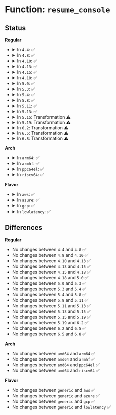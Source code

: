 # Function: <code>resume_console</code>

## Status
<b>Regular</b>
<ul>
<li>
<details>
<summary>In <code>4.4</code>: ✅</summary>

```c
void resume_console();
```

**Collision:** Unique Global

**Inline:** No

**Transformation:** False

**Instances:**

```
In kernel/printk/printk.c (ffffffff810d9b00)
Location: kernel/printk/printk.c:2097
Inline: False
Direct callers:
  - kernel/power/suspend.c:suspend_devices_and_enter
  - kernel/power/hibernate.c:hibernation_snapshot
  - kernel/power/hibernate.c:hibernation_platform_enter
  - kernel/kexec_core.c:kernel_kexec
```
**Symbols:**

```
ffffffff810d9b00-ffffffff810d9b30: resume_console (STB_GLOBAL)
```
</details>
</li>
<li>
<details>
<summary>In <code>4.8</code>: ✅</summary>

```c
void resume_console();
```

**Collision:** Unique Global

**Inline:** No

**Transformation:** False

**Instances:**

```
In kernel/printk/printk.c (ffffffff810decc0)
Location: kernel/printk/printk.c:2167
Inline: False
Direct callers:
  - kernel/power/suspend.c:suspend_devices_and_enter
  - kernel/power/hibernate.c:hibernation_platform_enter
  - kernel/power/hibernate.c:hibernation_snapshot
  - kernel/kexec_core.c:kernel_kexec
```
**Symbols:**

```
ffffffff810decc0-ffffffff810decf0: resume_console (STB_GLOBAL)
```
</details>
</li>
<li>
<details>
<summary>In <code>4.10</code>: ✅</summary>

```c
void resume_console();
```

**Collision:** Unique Global

**Inline:** No

**Transformation:** False

**Instances:**

```
In kernel/printk/printk.c (ffffffff810e5220)
Location: kernel/printk/printk.c:2051
Inline: False
Direct callers:
  - kernel/power/suspend.c:suspend_devices_and_enter
  - kernel/power/hibernate.c:hibernation_platform_enter
  - kernel/power/hibernate.c:hibernation_snapshot
  - kernel/kexec_core.c:kernel_kexec
```
**Symbols:**

```
ffffffff810e5220-ffffffff810e5250: resume_console (STB_GLOBAL)
```
</details>
</li>
<li>
<details>
<summary>In <code>4.13</code>: ✅</summary>

```c
void resume_console();
```

**Collision:** Unique Global

**Inline:** No

**Transformation:** False

**Instances:**

```
In kernel/printk/printk.c (ffffffff810e4500)
Location: kernel/printk/printk.c:2019
Inline: False
Direct callers:
  - kernel/power/suspend.c:suspend_devices_and_enter
  - kernel/power/hibernate.c:hibernation_platform_enter
  - kernel/power/hibernate.c:hibernation_snapshot
  - kernel/kexec_core.c:kernel_kexec
```
**Symbols:**

```
ffffffff810e4500-ffffffff810e4531: resume_console (STB_GLOBAL)
```
</details>
</li>
<li>
<details>
<summary>In <code>4.15</code>: ✅</summary>

```c
void resume_console();
```

**Collision:** Unique Global

**Inline:** No

**Transformation:** False

**Instances:**

```
In kernel/printk/printk.c (ffffffff810ec7b0)
Location: kernel/printk/printk.c:2007
Inline: False
Direct callers:
  - kernel/power/suspend.c:suspend_devices_and_enter
  - kernel/power/hibernate.c:hibernation_platform_enter
  - kernel/power/hibernate.c:hibernation_snapshot
  - kernel/kexec_core.c:kernel_kexec
```
**Symbols:**

```
ffffffff810ec7b0-ffffffff810ec7e1: resume_console (STB_GLOBAL)
```
</details>
</li>
<li>
<details>
<summary>In <code>4.18</code>: ✅</summary>

```c
void resume_console();
```

**Collision:** Unique Global

**Inline:** No

**Transformation:** False

**Instances:**

```
In kernel/printk/printk.c (ffffffff810f4590)
Location: kernel/printk/printk.c:2181
Inline: False
Direct callers:
  - kernel/power/suspend.c:suspend_devices_and_enter
  - kernel/power/hibernate.c:hibernation_platform_enter
  - kernel/power/hibernate.c:hibernation_snapshot
  - kernel/kexec_core.c:kernel_kexec
```
**Symbols:**

```
ffffffff810f4590-ffffffff810f45c0: resume_console (STB_GLOBAL)
```
</details>
</li>
<li>
<details>
<summary>In <code>5.0</code>: ✅</summary>

```c
void resume_console();
```

**Collision:** Unique Global

**Inline:** No

**Transformation:** False

**Instances:**

```
In kernel/printk/printk.c (ffffffff810ffd40)
Location: kernel/printk/printk.c:2184
Inline: False
Direct callers:
  - kernel/power/suspend.c:suspend_devices_and_enter
  - kernel/power/hibernate.c:hibernation_platform_enter
  - kernel/power/hibernate.c:hibernation_snapshot
  - kernel/kexec_core.c:kernel_kexec
```
**Symbols:**

```
ffffffff810ffd40-ffffffff810ffd70: resume_console (STB_GLOBAL)
```
</details>
</li>
<li>
<details>
<summary>In <code>5.3</code>: ✅</summary>

```c
void resume_console();
```

**Collision:** Unique Global

**Inline:** No

**Transformation:** False

**Instances:**

```
In kernel/printk/printk.c (ffffffff81108490)
Location: kernel/printk/printk.c:2239
Inline: False
Direct callers:
  - kernel/power/suspend.c:suspend_devices_and_enter
  - kernel/power/hibernate.c:hibernation_platform_enter
  - kernel/power/hibernate.c:hibernation_snapshot
  - kernel/kexec_core.c:kernel_kexec
```
**Symbols:**

```
ffffffff81108490-ffffffff811084c0: resume_console (STB_GLOBAL)
```
</details>
</li>
<li>
<details>
<summary>In <code>5.4</code>: ✅</summary>

```c
void resume_console();
```

**Collision:** Unique Global

**Inline:** No

**Transformation:** False

**Instances:**

```
In kernel/printk/printk.c (ffffffff81114870)
Location: kernel/printk/printk.c:2249
Inline: False
Direct callers:
  - kernel/power/suspend.c:suspend_devices_and_enter
  - kernel/power/hibernate.c:hibernation_platform_enter
  - kernel/power/hibernate.c:hibernation_snapshot
  - kernel/kexec_core.c:kernel_kexec
```
**Symbols:**

```
ffffffff81114870-ffffffff811148a0: resume_console (STB_GLOBAL)
```
</details>
</li>
<li>
<details>
<summary>In <code>5.8</code>: ✅</summary>

```c
void resume_console();
```

**Collision:** Unique Global

**Inline:** No

**Transformation:** False

**Instances:**

```
In kernel/printk/printk.c (ffffffff811205a0)
Location: kernel/printk/printk.c:2269
Inline: False
Direct callers:
  - kernel/power/suspend.c:suspend_devices_and_enter
  - kernel/power/hibernate.c:hibernation_platform_enter
  - kernel/power/hibernate.c:hibernation_restore
  - kernel/power/hibernate.c:hibernation_snapshot
  - kernel/kexec_core.c:kernel_kexec
```
**Symbols:**

```
ffffffff811205a0-ffffffff811205d0: resume_console (STB_GLOBAL)
```
</details>
</li>
<li>
<details>
<summary>In <code>5.11</code>: ✅</summary>

```c
void resume_console();
```

**Collision:** Unique Global

**Inline:** No

**Transformation:** False

**Instances:**

```
In kernel/printk/printk.c (ffffffff8111b540)
Location: kernel/printk/printk.c:2353
Inline: False
Direct callers:
  - kernel/power/suspend.c:suspend_devices_and_enter
  - kernel/power/hibernate.c:hibernate_quiet_exec
  - kernel/power/hibernate.c:hibernation_platform_enter
  - kernel/power/hibernate.c:hibernation_restore
  - kernel/power/hibernate.c:hibernation_snapshot
  - kernel/kexec_core.c:kernel_kexec
```
**Symbols:**

```
ffffffff8111b540-ffffffff8111b570: resume_console (STB_GLOBAL)
```
</details>
</li>
<li>
<details>
<summary>In <code>5.13</code>: ✅</summary>

```c
void resume_console();
```

**Collision:** Unique Global

**Inline:** No

**Transformation:** False

**Instances:**

```
In kernel/printk/printk.c (ffffffff8111bc20)
Location: kernel/printk/printk.c:2422
Inline: False
Direct callers:
  - kernel/power/suspend.c:suspend_devices_and_enter
  - kernel/power/hibernate.c:hibernate_quiet_exec
  - kernel/power/hibernate.c:hibernation_platform_enter
  - kernel/power/hibernate.c:hibernation_restore
  - kernel/power/hibernate.c:hibernation_snapshot
  - kernel/kexec_core.c:kernel_kexec
```
**Symbols:**

```
ffffffff8111bc20-ffffffff8111bc50: resume_console (STB_GLOBAL)
```
</details>
</li>
<li>
<details>
<summary>In <code>5.15</code>: Transformation ⚠️</summary>

```c
void resume_console();
```

**Collision:** Unique Global

**Inline:** No

**Transformation:** True

**Instances:**

```
In kernel/printk/printk.c (0)
Location: kernel/printk/printk.c:2483
Inline: False
Direct callers:
  - kernel/power/suspend.c:suspend_devices_and_enter
  - kernel/power/hibernate.c:hibernate_quiet_exec
  - kernel/power/hibernate.c:hibernation_platform_enter
  - kernel/power/hibernate.c:hibernation_restore
  - kernel/power/hibernate.c:hibernation_snapshot
  - kernel/kexec_core.c:kernel_kexec
```
**Symbols:**

```
ffffffff81cac4c0-ffffffff81cac4d4: resume_console.cold (STB_LOCAL)
ffffffff8113bc40-ffffffff8113bc80: resume_console (STB_GLOBAL)
```
</details>
</li>
<li>
<details>
<summary>In <code>5.19</code>: Transformation ⚠️</summary>

```c
void resume_console();
```

**Collision:** Unique Global

**Inline:** No

**Transformation:** True

**Instances:**

```
In kernel/printk/printk.c (0)
Location: kernel/printk/printk.c:2527
Inline: False
Direct callers:
  - kernel/power/suspend.c:suspend_devices_and_enter
  - kernel/power/hibernate.c:hibernate_quiet_exec
  - kernel/power/hibernate.c:hibernation_platform_enter
  - kernel/power/hibernate.c:hibernation_restore
  - kernel/power/hibernate.c:hibernation_snapshot
  - kernel/kexec_core.c:kernel_kexec
```
**Symbols:**

```
ffffffff81e5cb0c-ffffffff81e5cb20: resume_console.cold (STB_LOCAL)
ffffffff8115f120-ffffffff8115f17d: resume_console (STB_GLOBAL)
```
</details>
</li>
<li>
<details>
<summary>In <code>6.2</code>: Transformation ⚠️</summary>

```c
void resume_console();
```

**Collision:** Unique Global

**Inline:** No

**Transformation:** True

**Instances:**

```
In kernel/printk/printk.c (0)
Location: kernel/printk/printk.c:2617
Inline: False
Direct callers:
  - kernel/power/suspend.c:suspend_devices_and_enter
  - kernel/power/hibernate.c:hibernate_quiet_exec
  - kernel/power/hibernate.c:hibernation_platform_enter
  - kernel/power/hibernate.c:hibernation_restore
  - kernel/power/hibernate.c:hibernation_snapshot
  - kernel/kexec_core.c:kernel_kexec
```
**Symbols:**

```
ffffffff82058b85-ffffffff82058b99: resume_console.cold (STB_LOCAL)
ffffffff81192220-ffffffff8119226f: resume_console (STB_GLOBAL)
```
</details>
</li>
<li>
<details>
<summary>In <code>6.5</code>: Transformation ⚠️</summary>

```c
void resume_console();
```

**Collision:** Unique Global

**Inline:** No

**Transformation:** True

**Instances:**

```
In kernel/printk/printk.c (0)
Location: kernel/printk/printk.c:2559
Inline: False
Direct callers:
  - kernel/power/suspend.c:suspend_devices_and_enter
  - kernel/power/hibernate.c:hibernate_quiet_exec
  - kernel/power/hibernate.c:hibernation_platform_enter
  - kernel/power/hibernate.c:hibernation_restore
  - kernel/power/hibernate.c:hibernation_snapshot
  - kernel/kexec_core.c:kernel_kexec
```
**Symbols:**

```
ffffffff820d741d-ffffffff820d7431: resume_console.cold (STB_LOCAL)
ffffffff811a3ac0-ffffffff811a3b0f: resume_console (STB_GLOBAL)
```
</details>
</li>
<li>
<details>
<summary>In <code>6.8</code>: Transformation ⚠️</summary>

```c
void resume_console();
```

**Collision:** Unique Global

**Inline:** No

**Transformation:** True

**Instances:**

```
In kernel/printk/printk.c (0)
Location: kernel/printk/printk.c:2563
Inline: False
Direct callers:
  - kernel/power/suspend.c:suspend_devices_and_enter
  - kernel/power/hibernate.c:hibernate_quiet_exec
  - kernel/power/hibernate.c:hibernation_platform_enter
  - kernel/power/hibernate.c:hibernation_restore
  - kernel/power/hibernate.c:hibernation_snapshot
  - kernel/kexec_core.c:kernel_kexec
```
**Symbols:**

```
ffffffff821b26b3-ffffffff821b26c7: resume_console.cold (STB_LOCAL)
ffffffff811b29e0-ffffffff811b2a74: resume_console (STB_GLOBAL)
```
</details>
</li>
</ul>
<b>Arch</b>
<ul>
<li>
<details>
<summary>In <code>arm64</code>: ✅</summary>

```c
void resume_console();
```

**Collision:** Unique Global

**Inline:** No

**Transformation:** False

**Instances:**

```
In kernel/printk/printk.c (ffff8000101757c0)
Location: kernel/printk/printk.c:2249
Inline: False
Direct callers:
  - kernel/power/suspend.c:suspend_devices_and_enter
```
**Symbols:**

```
ffff8000101757c0-ffff8000101757fc: resume_console (STB_GLOBAL)
```
</details>
</li>
<li>
<details>
<summary>In <code>armhf</code>: ✅</summary>

```c
void resume_console();
```

**Collision:** Unique Global

**Inline:** No

**Transformation:** False

**Instances:**

```
In kernel/printk/printk.c (c03c7a50)
Location: kernel/printk/printk.c:2249
Inline: False
Direct callers:
  - kernel/power/suspend.c:suspend_devices_and_enter
  - kernel/power/hibernate.c:hibernation_platform_enter
  - kernel/power/hibernate.c:hibernation_snapshot
```
**Symbols:**

```
c03c7a50-c03c7a98: resume_console (STB_GLOBAL)
```
</details>
</li>
<li>
<details>
<summary>In <code>ppc64el</code>: ✅</summary>

```c
void resume_console();
```

**Collision:** Unique Global

**Inline:** No

**Transformation:** False

**Instances:**

```
In kernel/printk/printk.c (c0000000001cf0b0)
Location: kernel/printk/printk.c:2249
Inline: False
Direct callers:
  - kernel/power/suspend.c:suspend_devices_and_enter
```
**Symbols:**

```
c0000000001cf0b0-c0000000001cf10c: resume_console (STB_GLOBAL)
```
</details>
</li>
<li>
<details>
<summary>In <code>riscv64</code>: ✅</summary>

```c
void resume_console();
```

**Collision:** Unique Global

**Inline:** No

**Transformation:** False

**Instances:**

```
In kernel/printk/printk.c (ffffffe000110f98)
Location: kernel/printk/printk.c:2249
Inline: False
```
**Symbols:**

```
ffffffe000110f98-ffffffe000110fdc: resume_console (STB_GLOBAL)
```
</details>
</li>
</ul>
<b>Flavor</b>
<ul>
<li>
<details>
<summary>In <code>aws</code>: ✅</summary>

```c
void resume_console();
```

**Collision:** Unique Global

**Inline:** No

**Transformation:** False

**Instances:**

```
In kernel/printk/printk.c (ffffffff8110ce50)
Location: kernel/printk/printk.c:2249
Inline: False
Direct callers:
  - kernel/power/hibernate.c:hibernation_platform_enter
  - kernel/power/hibernate.c:hibernation_snapshot
  - kernel/kexec_core.c:kernel_kexec
```
**Symbols:**

```
ffffffff8110ce50-ffffffff8110ce80: resume_console (STB_GLOBAL)
```
</details>
</li>
<li>
<details>
<summary>In <code>azure</code>: ✅</summary>

```c
void resume_console();
```

**Collision:** Unique Global

**Inline:** No

**Transformation:** False

**Instances:**

```
In kernel/printk/printk.c (ffffffff810fdc20)
Location: kernel/printk/printk.c:2249
Inline: False
Direct callers:
  - kernel/power/suspend.c:suspend_devices_and_enter
  - kernel/power/hibernate.c:hibernation_platform_enter
  - kernel/power/hibernate.c:hibernation_snapshot
  - kernel/kexec_core.c:kernel_kexec
```
**Symbols:**

```
ffffffff810fdc20-ffffffff810fdc50: resume_console (STB_GLOBAL)
```
</details>
</li>
<li>
<details>
<summary>In <code>gcp</code>: ✅</summary>

```c
void resume_console();
```

**Collision:** Unique Global

**Inline:** No

**Transformation:** False

**Instances:**

```
In kernel/printk/printk.c (ffffffff8110ad40)
Location: kernel/printk/printk.c:2249
Inline: False
Direct callers:
  - kernel/power/suspend.c:suspend_devices_and_enter
  - kernel/power/hibernate.c:hibernation_platform_enter
  - kernel/power/hibernate.c:hibernation_snapshot
  - kernel/kexec_core.c:kernel_kexec
```
**Symbols:**

```
ffffffff8110ad40-ffffffff8110ad70: resume_console (STB_GLOBAL)
```
</details>
</li>
<li>
<details>
<summary>In <code>lowlatency</code>: ✅</summary>

```c
void resume_console();
```

**Collision:** Unique Global

**Inline:** No

**Transformation:** False

**Instances:**

```
In kernel/printk/printk.c (ffffffff81116150)
Location: kernel/printk/printk.c:2249
Inline: False
Direct callers:
  - kernel/power/suspend.c:suspend_devices_and_enter
  - kernel/power/hibernate.c:hibernation_platform_enter
  - kernel/power/hibernate.c:hibernation_snapshot
  - kernel/kexec_core.c:kernel_kexec
```
**Symbols:**

```
ffffffff81116150-ffffffff81116180: resume_console (STB_GLOBAL)
```
</details>
</li>
</ul>

## Differences
<b>Regular</b>
<ul>
<li>
No changes between <code>4.4</code> and <code>4.8</code> ✅
</li>
<li>
No changes between <code>4.8</code> and <code>4.10</code> ✅
</li>
<li>
No changes between <code>4.10</code> and <code>4.13</code> ✅
</li>
<li>
No changes between <code>4.13</code> and <code>4.15</code> ✅
</li>
<li>
No changes between <code>4.15</code> and <code>4.18</code> ✅
</li>
<li>
No changes between <code>4.18</code> and <code>5.0</code> ✅
</li>
<li>
No changes between <code>5.0</code> and <code>5.3</code> ✅
</li>
<li>
No changes between <code>5.3</code> and <code>5.4</code> ✅
</li>
<li>
No changes between <code>5.4</code> and <code>5.8</code> ✅
</li>
<li>
No changes between <code>5.8</code> and <code>5.11</code> ✅
</li>
<li>
No changes between <code>5.11</code> and <code>5.13</code> ✅
</li>
<li>
No changes between <code>5.13</code> and <code>5.15</code> ✅
</li>
<li>
No changes between <code>5.15</code> and <code>5.19</code> ✅
</li>
<li>
No changes between <code>5.19</code> and <code>6.2</code> ✅
</li>
<li>
No changes between <code>6.2</code> and <code>6.5</code> ✅
</li>
<li>
No changes between <code>6.5</code> and <code>6.8</code> ✅
</li>
</ul>
<b>Arch</b>
<ul>
<li>
No changes between <code>amd64</code> and <code>arm64</code> ✅
</li>
<li>
No changes between <code>amd64</code> and <code>armhf</code> ✅
</li>
<li>
No changes between <code>amd64</code> and <code>ppc64el</code> ✅
</li>
<li>
No changes between <code>amd64</code> and <code>riscv64</code> ✅
</li>
</ul>
<b>Flavor</b>
<ul>
<li>
No changes between <code>generic</code> and <code>aws</code> ✅
</li>
<li>
No changes between <code>generic</code> and <code>azure</code> ✅
</li>
<li>
No changes between <code>generic</code> and <code>gcp</code> ✅
</li>
<li>
No changes between <code>generic</code> and <code>lowlatency</code> ✅
</li>
</ul>
